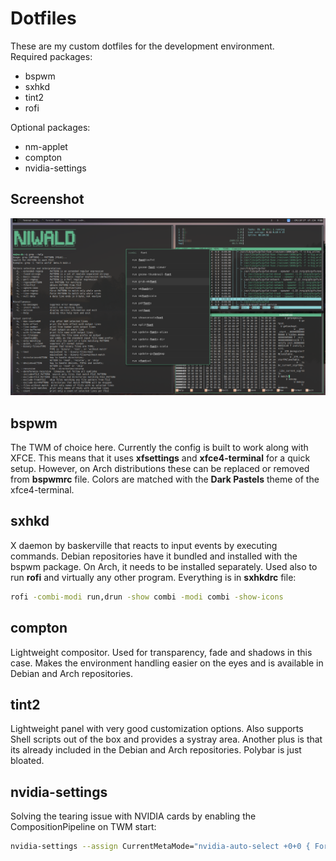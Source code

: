 # Dotfiles
These are my custom dotfiles for the development environment.\
Required packages: 
+ bspwm
+ sxhkd
+ tint2
+ rofi

Optional packages: 
+ nm-applet
+ compton
+ nvidia-settings

## Screenshot
![Environment](https://github.com/niwald/Dotfiles/blob/main/img/twm-de-2.png)

## bspwm
The TWM of choice here. Currently the config is built to work along with XFCE. 
This means that it uses **xfsettings** and **xfce4-terminal** for a quick setup. 
However, on Arch distributions these can be replaced or removed from **bspwmrc** file.
Colors are matched with the **Dark Pastels** theme of the xfce4-terminal.

## sxhkd
X daemon by baskerville that reacts to input events by executing commands. Debian repositories have it bundled and installed with the bspwm package.
On Arch, it needs to be installed separately. Used also to run **rofi** and virtually any other program. Everything is in **sxhkdrc** file: 
```sh
rofi -combi-modi run,drun -show combi -modi combi -show-icons
```

## compton
Lightweight compositor. Used for transparency, fade and shadows in this case. 
Makes the environment handling easier on the eyes and is available in Debian and Arch repositories. 

## tint2 
Lightweight panel with very good customization options. Also supports Shell scripts out of the box and provides a systray area.
Another plus is that its already included in the Debian and Arch repositories. Polybar is just bloated. 

## nvidia-settings
Solving the tearing issue with NVIDIA cards by enabling the CompositionPipeline on TWM start:

```sh
nvidia-settings --assign CurrentMetaMode="nvidia-auto-select +0+0 { ForceFullCompositionPipeline = On }"
```
